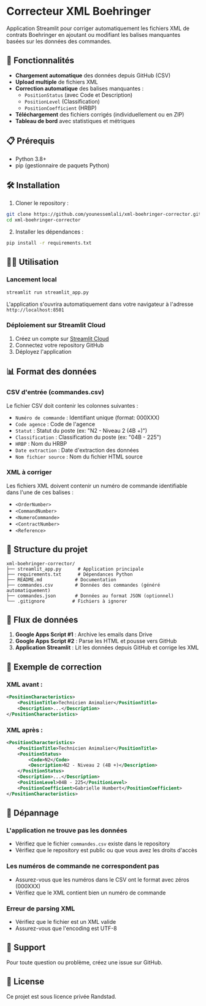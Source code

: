 # Correcteur XML Boehringer

Application Streamlit pour corriger automatiquement les fichiers XML de contrats Boehringer en ajoutant ou modifiant les balises manquantes basées sur les données des commandes.

## 🚀 Fonctionnalités

- **Chargement automatique** des données depuis GitHub (CSV)
- **Upload multiple** de fichiers XML
- **Correction automatique** des balises manquantes :
  - `PositionStatus` (avec Code et Description)
  - `PositionLevel` (Classification)
  - `PositionCoefficient` (HRBP)
- **Téléchargement** des fichiers corrigés (individuellement ou en ZIP)
- **Tableau de bord** avec statistiques et métriques

## 📋 Prérequis

- Python 3.8+
- pip (gestionnaire de paquets Python)

## 🛠️ Installation

1. Cloner le repository :
```bash
git clone https://github.com/younessemlali/xml-boehringer-corrector.git
cd xml-boehringer-corrector
```

2. Installer les dépendances :
```bash
pip install -r requirements.txt
```

## 🏃‍♂️ Utilisation

### Lancement local

```bash
streamlit run streamlit_app.py
```

L'application s'ouvrira automatiquement dans votre navigateur à l'adresse `http://localhost:8501`

### Déploiement sur Streamlit Cloud

1. Créez un compte sur [Streamlit Cloud](https://streamlit.io/cloud)
2. Connectez votre repository GitHub
3. Déployez l'application

## 📊 Format des données

### CSV d'entrée (commandes.csv)

Le fichier CSV doit contenir les colonnes suivantes :
- `Numéro de commande` : Identifiant unique (format: 000XXX)
- `Code agence` : Code de l'agence
- `Statut` : Statut du poste (ex: "N2 - Niveau 2 (4B +)")
- `Classification` : Classification du poste (ex: "04B - 225")
- `HRBP` : Nom du HRBP
- `Date extraction` : Date d'extraction des données
- `Nom fichier source` : Nom du fichier HTML source

### XML à corriger

Les fichiers XML doivent contenir un numéro de commande identifiable dans l'une de ces balises :
- `<OrderNumber>`
- `<CommandNumber>`
- `<NumeroCommande>`
- `<ContractNumber>`
- `<Reference>`

## 🔧 Structure du projet

```
xml-boehringer-corrector/
├── streamlit_app.py      # Application principale
├── requirements.txt      # Dépendances Python
├── README.md            # Documentation
├── commandes.csv        # Données des commandes (généré automatiquement)
├── commandes.json       # Données au format JSON (optionnel)
└── .gitignore          # Fichiers à ignorer
```

## 🔄 Flux de données

1. **Google Apps Script #1** : Archive les emails dans Drive
2. **Google Apps Script #2** : Parse les HTML et pousse vers GitHub
3. **Application Streamlit** : Lit les données depuis GitHub et corrige les XML

## 📝 Exemple de correction

### XML avant :
```xml
<PositionCharacteristics>
    <PositionTitle>Technicien Animalier</PositionTitle>
    <Description>...</Description>
</PositionCharacteristics>
```

### XML après :
```xml
<PositionCharacteristics>
    <PositionTitle>Technicien Animalier</PositionTitle>
    <PositionStatus>
        <Code>N2</Code>
        <Description>N2 - Niveau 2 (4B +)</Description>
    </PositionStatus>
    <Description>...</Description>
    <PositionLevel>04B - 225</PositionLevel>
    <PositionCoefficient>Gabrielle Humbert</PositionCoefficient>
</PositionCharacteristics>
```

## 🐛 Dépannage

### L'application ne trouve pas les données
- Vérifiez que le fichier `commandes.csv` existe dans le repository
- Vérifiez que le repository est public ou que vous avez les droits d'accès

### Les numéros de commande ne correspondent pas
- Assurez-vous que les numéros dans le CSV ont le format avec zéros (000XXX)
- Vérifiez que le XML contient bien un numéro de commande

### Erreur de parsing XML
- Vérifiez que le fichier est un XML valide
- Assurez-vous que l'encoding est UTF-8

## 📧 Support

Pour toute question ou problème, créez une issue sur GitHub.

## 📄 License

Ce projet est sous licence privée Randstad.
